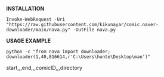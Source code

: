 **INSTALLATION**

```
Invoke-WebRequest -Uri "https://raw.githubusercontent.com/kikunayar/comic.naver-downloader/main/nava.py" -OutFile nava.py
```
**USAGE EXAMPLE** 
```
python -c "from nava import downloader; downloader(1,40,816614,r'C:\Users\hunte\Desktop\man')"
```
start,,,end,,,comicID,,,directory
